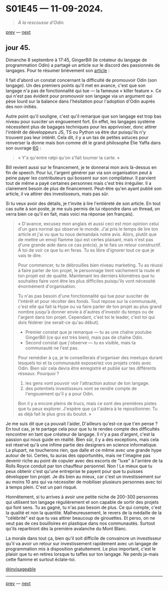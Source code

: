 # S01E45 — 11-09-2024.

> *À la rescousse d'Odin.*

[prev](S01E44-10-09-2024.md) — [next](S01E01-29-07-2024.md)

## jour 45.

Dimanche 8 septembre à 17:45, GingerBill (le créateur du langage de programmation Odin) a partagé un article sur le discord des passionnés de langages. Pour te résumer brièvement son [article](https://www.gingerbill.org/article/2024/09/08/odin-weird-to-market) :

Il fait d'abord un constat concernant la difficulté de promouvoir Odin (son langage). Un des premiers points qu'il met en avance, c'est que son langage n'a pas de fonctionnalité qui tue — la fameuse « killer feature ». Ce qui n'est pas évident pour promouvoir son langage via un argument qui pèse lourd sur la balance dans l'hésitation pour l'adoption d'Odin auprès des non-initiés.

Autre point qu'il souligne, c'est qu'il remarque que son langage est trop bas niveau pour susciter un engouement fort. En effet, les langages système nécessitent plus de bagages techniques pour les apprivoiser, donc attirer l'intérêt de développeurs JS, TS ou Python va être dur puisqu'ils n'y trouvent pas leur intérêt. Cela dit, il y a un tas de petites astuces pour renverser la donne mais bon comme dit le grand philosophe Élie Yaffa dans son ouvrage [6G](https://www.youtube.com/watch?v=ldva2RoxuHs) :

> « Y'a qu'entre ratpi qu'on s'fait tourner la carte. »

Bill revient aussi sur le financement, je te donnerai mon avis là-dessus en fin de speech. Pour lui, l'argent générer par via son organisation peut à peine payer les contributeurs qui bossent sur son compilateur. Il parvient tout de même a payé certaines personnes mais c'est très irrégulier. Il a clairement besoin de plus de financement. Peut-être qu'en ayant publié son article, il va attirer des investisseurs, mais pas sûr.

Si tu veux avoir des détails, je t'invite à lire l'entièreté de son article. En tout cas suite à son poste, je me suis permis de lui répondre dans un thread, on verra bien ce qu'il en fait, mais voici ma réponse (en français).

> « D'avance, excusez mon anglais et aussi ceci est mon opinion celui d'un gars normal qui observe le monde. J'ai pris le temps de lire ton article et j'ai vu que tu nous demandais notre avis. Alors, plutôt que de mettre un emoji flamme (qui est certes plaisant, mais n'est pas d'une grande aide dans ce cas précis), je te fais un retour constructif. À toi de voir ce que tu en feras. Tu es libre d'ignorer tout ce que je vais te dire.
>  
> Pour commencer, tu te débrouilles bien niveau marketing. Tu as réussi à faire parler de ton projet, le personnage tient vachement la route et ton projet est de qualité. Maintenant les derniers kilomètres que tu souhaites faire vont être les plus difficiles puisqu'ils vont nécessité énormément d'organisation.
> 
> Tu n'as pas besoin d'une fonctionnalité qui tue pour susciter de l'intérêt et pour récolter des fonds. Tout repose sur la communauté, c'est elle qui fait la Hype ou va faire parler de ton projet au plus grand nombre jusqu'à donner envie à d'autres d'investir du temps ou de l'argent dans ton projet. Cependant, c'est toi le leader, c'est toi qui dois fédérer (ne serait-ce qu'au début).
> 
> - Premier constat que je remarque — tu as une chaîne youtube GingerBill (ce qui est très bien), mais pas de chaîne Odin.
> - Second constat que j'observe — tu es visible, mais ta communauté ne l'est pas.
> 
> Pour remédier à ça, je te conseillerais d'organiser des meetups durant lesquels toi et ta communauté exposeriez vos projets créés avec Odin. Bien sûr cela devra être enregistré et publié sur tes différents réseaux. Pourquoi ?
> 
> 1. les gens vont pouvoir voir l'attraction autour de ton langage.
> 2. des potentiels investisseurs vont se rendre compte de l'engouement qu'il y a pour Odin.
> 
> Bon il y a encore pleins de trucs, mais ce sont des premières pistes que tu peux explorer. J'espère que ça t'aidera à te repositionner. Tu as déjà fait le plus gros du boulot. »

Je me suis dit que ça pouvait l'aider, D'ailleurs qu'est-ce que t'en pense ? En tout cas, je te partage cela pour que tu te rendes compte des difficultés rencontrer en tant que créateur de langage. Il n'y a pas d'argent, c'est la passion qui nous guide en réalité. Bien sûr, il y a des exceptions, mais cela est réservé qu'à une infime partie des designers en science informatique. La plupart, ne toucherons rien, que dalle et ce même avec une grande hype autour de toi. Certes, tu auras des opportunités, mais ne t'imagine pas devenir riche au point de copuler avec des escorts de "luxe" à l'arrière de ta Rolls Royce conduit par ton chauffeur personnel. Non ! Le mieux que tu peux obtenir c'est qu'une entreprise te payent pour que tu puisses développer ton projet. Je dis bien au mieux, car c'est un investissement sur au moins 10 ans qui va nécessiter de mobiliser plusieurs personnes avec toi à temps plein. C'est un pari risqué.

Honnêtement, si tu arrives à avoir une petite niche de 200-300 personnes qui utilisent ton langage régulièrement et son capable de sortir des projets qui font sens. Tu as gagné, tu n'as pas besoin de plus. Ce qui compte, c'est la qualité et non la quantité. Malheureusement, le revers de la médaille de la "célébrité" est que tu vas attirer beaucoup de girouettes. Et perso, on ne veut pas de ces bouilloires en plastique dans nos communautés. Surtout qu'ils repartiront dès la première avalanche du Mont Blanc.

La morale dans tout ça, bien qu'il soit difficile de convaincre un investisseur qu'il va avoir un retour sur investissement rapidement avec un langage de programmation mis à disposition gratuitement. Le plus important, c'est le plaisir que tu en retires lorsque tu taffes sur ton langage. Ne perds ja-mais cette flamme et surtout éclate-toi.

[@invisageable](https://twitter.com/invisageable)   

---

[prev](S01E44-10-09-2024.md) — [next](S01E01-29-07-2024.md)   
